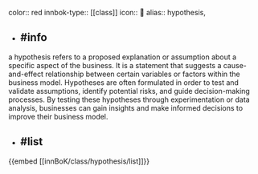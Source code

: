 color:: red
innbok-type:: [[class]]
icon:: 🔎
alias:: hypothesis, 

- ## #info 
a hypothesis refers to a proposed explanation or assumption about a specific aspect of the business. It is a statement that suggests a cause-and-effect relationship between certain variables or factors within the business model. Hypotheses are often formulated in order to test and validate assumptions, identify potential risks, and guide decision-making processes. By testing these hypotheses through experimentation or data analysis, businesses can gain insights and make informed decisions to improve their business model.
- ## #list 
{{embed [[innBoK/class/hypothesis/list]]}}

